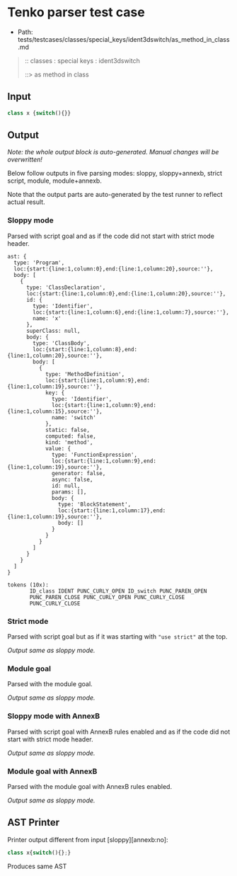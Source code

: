 # Tenko parser test case

- Path: tests/testcases/classes/special_keys/ident3dswitch/as_method_in_class.md

> :: classes : special keys : ident3dswitch
>
> ::> as method in class

## Input

`````js
class x {switch(){}}
`````

## Output

_Note: the whole output block is auto-generated. Manual changes will be overwritten!_

Below follow outputs in five parsing modes: sloppy, sloppy+annexb, strict script, module, module+annexb.

Note that the output parts are auto-generated by the test runner to reflect actual result.

### Sloppy mode

Parsed with script goal and as if the code did not start with strict mode header.

`````
ast: {
  type: 'Program',
  loc:{start:{line:1,column:0},end:{line:1,column:20},source:''},
  body: [
    {
      type: 'ClassDeclaration',
      loc:{start:{line:1,column:0},end:{line:1,column:20},source:''},
      id: {
        type: 'Identifier',
        loc:{start:{line:1,column:6},end:{line:1,column:7},source:''},
        name: 'x'
      },
      superClass: null,
      body: {
        type: 'ClassBody',
        loc:{start:{line:1,column:8},end:{line:1,column:20},source:''},
        body: [
          {
            type: 'MethodDefinition',
            loc:{start:{line:1,column:9},end:{line:1,column:19},source:''},
            key: {
              type: 'Identifier',
              loc:{start:{line:1,column:9},end:{line:1,column:15},source:''},
              name: 'switch'
            },
            static: false,
            computed: false,
            kind: 'method',
            value: {
              type: 'FunctionExpression',
              loc:{start:{line:1,column:9},end:{line:1,column:19},source:''},
              generator: false,
              async: false,
              id: null,
              params: [],
              body: {
                type: 'BlockStatement',
                loc:{start:{line:1,column:17},end:{line:1,column:19},source:''},
                body: []
              }
            }
          }
        ]
      }
    }
  ]
}

tokens (10x):
       ID_class IDENT PUNC_CURLY_OPEN ID_switch PUNC_PAREN_OPEN
       PUNC_PAREN_CLOSE PUNC_CURLY_OPEN PUNC_CURLY_CLOSE
       PUNC_CURLY_CLOSE
`````

### Strict mode

Parsed with script goal but as if it was starting with `"use strict"` at the top.

_Output same as sloppy mode._

### Module goal

Parsed with the module goal.

_Output same as sloppy mode._

### Sloppy mode with AnnexB

Parsed with script goal with AnnexB rules enabled and as if the code did not start with strict mode header.

_Output same as sloppy mode._

### Module goal with AnnexB

Parsed with the module goal with AnnexB rules enabled.

_Output same as sloppy mode._

## AST Printer

Printer output different from input [sloppy][annexb:no]:

````js
class x{switch(){};}
````

Produces same AST

